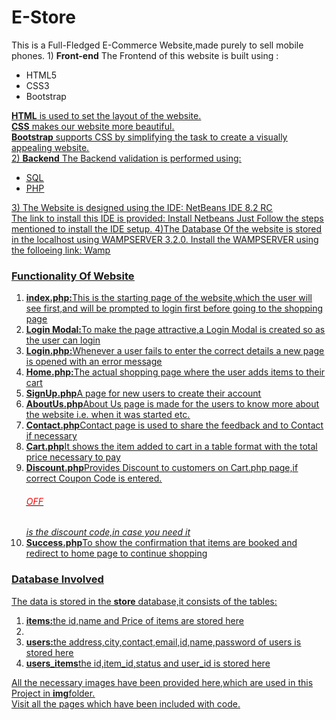 <h1 style=""color:red;">E-Store</h1>
 This is a Full-Fledged E-Commerce Website,made purely to sell mobile phones.
 1) <b>Front-end</b>
   The Frontend of this website is built using :
  <ul>
    <li>HTML5</li>
    <li>CSS3</li>
    <li>Bootstrap</li>
  </ul>
  <b><u>HTML<u></b> is used to set the layout of the website.<br/>
  <b><u>CSS<u></b> makes our website more beautiful.<br/>
  <b><u>Bootstrap<u></b> supports CSS by simplifying the task to create a visually appealing website.<br/>
  2) <b>Backend</b>                    
   The Backend validation is performed using:
   <ul>
     <li>SQL</li>
     <li>PHP</li>
   </ul>
  3) The Website is designed using the IDE:
                       NetBeans IDE 8.2 RC<br/>
                       The link to install this IDE is provided: <a href="https://netbeans.org/community/releases/82/install.html">Install Netbeans</a>
                       Just Follow the steps mentioned to install the IDE setup.
  4)The Database Of the website is stored in the localhost using WAMPSERVER 3.2.0.
                       Install the WAMPSERVER using the folloeing link: <a href="https://www.wampserver.com/en/download-wampserver-64bits/">Wamp</a>
                                                                                                                                           
  <h3>Functionality Of Website</h3>
  <ol>
  <li><b>index.php:</b>This is the starting page of the website,which the user will see first,and will be prompted to login first before going to the shopping page</li>
  <li><b>Login Modal:</b>To make the page attractive,a Login Modal is created so as the user can login</li>
  <li><b>Login.php:</b>Whenever a user fails to enter the correct details a new page is opened with an error message</li>
  <li><b>Home.php:</b>The actual shopping page where the user adds items to their cart</li>
  <li><b>SignUp.php</b>A page for new users to create their account</li>
  <li><b>AboutUs.php</b>About Us page is made for the users to know more about the website i.e. when it was started etc.</li>
  <li><b>Contact.php</b>Contact page is used to share the feedback and to Contact if necessary</li>
  <li><b>Cart.php</b>It shows the item added to cart in a table format with the total price necessary to pay</li>
  <li><b>Discount.php</b>Provides Discount to customers on Cart.php page,if correct Coupon Code is entered.<h6 style="color:red;">OFF</h6><i>is the discount code,in case you need it</i></li>
  <li><b>Success.php</b>To show the confirmation that items are booked and redirect to home page to continue shopping</li>
  </ol>
  <h3>Database Involved</h3>
  The data is stored in the <b>store</b> database,it consists of the tables:
  <ol>
  <li><b>items:</b>the id,name and Price of items are stored here<li>
  <li><b>users:</b>the address,city,contact,email,id,name,password of users is stored here</li>
  <li><b>users_items</b>the id,item_id,status and user_id is stored here</li>
  </ol>
  All the necessary images have been provided here,which are used in this Project in <b>img</b>folder.<br/>
  Visit all the pages which have been included with code.
  
  
    
                                                                                                                                  
                       
                       
                       
  
